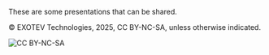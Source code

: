 These are some presentations that can be shared.

© EXOTEV Technologies, 2025, CC BY-NC-SA, unless otherwise indicated.

![CC BY-NC-SA](https://mirrors.creativecommons.org/presskit/buttons/88x31/png/by-nc-sa.png)
